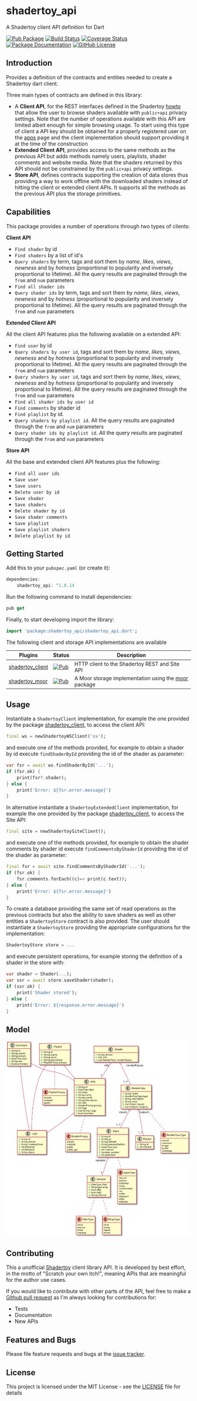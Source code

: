 # shadertoy_api
A Shadertoy client API definition for Dart

[![Pub Package](https://img.shields.io/pub/v/shadertoy_api.svg?style=flat-square)](https://pub.dartlang.org/packages/shadertoy_api)
[![Build Status](https://github.com/ivoleitao/shadertoy_api/workflows/build/badge.svg)](https://github.com/ivoleitao/shadertoy_api/actions)
[![Coverage Status](https://codecov.io/gh/ivoleitao/shadertoy_api/graph/badge.svg)](https://codecov.io/gh/ivoleitao/shadertoy_api)
[![Package Documentation](https://img.shields.io/badge/doc-shadertoy_api-blue.svg)](https://www.dartdocs.org/documentation/shadertoy_api/latest)
[![GitHub License](https://img.shields.io/badge/license-MIT-yellow.svg)](https://opensource.org/licenses/MIT)

## Introduction

Provides a definition of the contracts and entities needed to create a Shadertoy dart client.

Three main types of contracts are defined in this library:
* A **Client API**, for the REST interfaces defined in the Shadertoy [howto](https://www.shadertoy.com/howto#q2) that allow the user to browse shaders available with `public+api` privacy settings. Note that the number of operations available with this API are limited albeit enough for simple browsing usage. To start using this type of client a API key should be obtained for a properly registered user on the [apps](https://www.shadertoy.com/myapps) page and the client implementation should support providing it at the time of the construction
* **Extended Client API**, provides access to the same methods as the previous API but adds methods namely users, playlists, shader comments and website media. Note that the shaders returned by this API should not be constrained by the `public+api` privacy settings.
* **Store API**, defines contracts supporting the creation of data stores thus providing a way to work offline with the downloaded shaders instead of hitting the client or extended client APIs. It supports all the methods as the previous API plus the storage primitives.

## Capabilities

This package provides a number of operations through two types of clients:

**Client API**

* `Find shader` by id
* `Find shaders` by a list of id's
* `Query shaders` by term, tags and sort them by *name*, *likes*, *views*, *newness* and by *hotness* (proportional to popularity and inversely proportional to lifetime). All the query results are paginated through the `from` and `num` parameters
* `Find all shader ids`
* `Query shader ids` by term, tags and sort them by *name*, *likes*, *views*, *newness* and by *hotness* (proportional to popularity and inversely proportional to lifetime). All the query results are paginated through the `from` and `num` parameters

**Extended Client API**

All the client API features plus the following available on a extended API:
* `Find user` by id
* `Query shaders by user id`, tags and sort them by *name*, *likes*, *views*, *newness* and by *hotness* (proportional to popularity and inversely proportional to lifetime). All the query results are paginated through the `from` and `num` parameters
* `Query shaders by user id`, tags and sort them by *name*, *likes*, *views*, *newness* and by *hotness* (proportional to popularity and inversely proportional to lifetime). All the query results are paginated through the `from` and `num` parameters
* `Find all shader ids by user id`
* `Find comments` by shader id
* `Find playlist` by id.
* `Query shaders by playlist id`. All the query results are paginated through the `from` and `num` parameters
* `Query shader ids by playlist id`. All the query results are paginated through the `from` and `num` parameters 

**Store API**

All the base and extended client API features plus the following:
* `Find all user ids`
* `Save user`
* `Save users`
* `Delete user by id`
* `Save shader`
* `Save shaders`
* `Delete shader by id`
* `Save shader comments`
* `Save playlist`
* `Save playlist shaders`
* `Delete playlist by id`

## Getting Started

Add this to your `pubspec.yaml` (or create it):

```dart
dependencies:
    shadertoy_api: ^1.0.14
```

Run the following command to install dependencies:

```dart
pub get
```

Finally, to start developing import the library:

```dart
import 'package:shadertoy_api/shadertoy_api.dart';
```

The following client and storage API implementations are available

| Plugins                                                    | Status                                                       | Description                                                  |
| ---------------------------------------------------------- | ------------------------------------------------------------ | ------------------------------------------------------------ |
| [shadertoy_client](https://github.com/ivoleitao/shadertoy_client) | [![Pub](https://img.shields.io/pub/v/shadertoy_client.svg?style=flat-square)](https://pub.dartlang.org/packages/shadertoy_client) | HTTP client to the Shadertoy REST and Site API                                      |
| [shadertoy_moor](https://github.com/ivoleitao/shadertoy_moor) | [![Pub](https://img.shields.io/pub/v/shadertoy_moor.svg?style=flat-square)](https://pub.dartlang.org/packages/shadertoy_moor) | A Moor storage implementation using the [moor](https://pub.dev/packages/moor) package                                     |

## Usage

Instantiate a `ShadertoyClient` implementation, for example the one provided by the package [shadertoy_client](https://pub.dev/packages/shadertoy_client), to access the client API:

```dart
final ws = newShadertoyWSClient('xx');
```
and execute one of the methods provided, for example to obtain a shader by id execute `findShaderById` providing the id of the shader as parameter:

```dart
var fsr = await ws.findShaderById('...');
if (fsr.ok) {
    print(fsr?.shader);
} else {
    print('Error: ${fsr.error.message}')
}
```
In alternative instantiate a `ShadertoyExtendedClient` implementation, for example the one provided by the package [shadertoy_client](https://pub.dev/packages/shadertoy_client), to access the Site API:
```dart
final site = newShadertoySiteClient();
```
and execute one of the methods provided, for example to obtain the shader comments by shader id execute `findCommentsByShaderId` providing the id of the shader as parameter:

```dart
final fsr = await site.findCommentsByShaderId('...');
if (fsr.ok) {
    fsr.comments.forEach((c)=> print(c.text));
} else {
    print('Error: ${fsr.error.message}')
}
```

To create a database providing the same set of read operations as the previous contracts but also the ability to save shaders as well as other entities a `ShadertoyStore` contract is also provided. The user should instantiate a `ShadertoyStore` providing the appropriate configurations for the implementation:

```dart
ShadertoyStore store = ...
```

and execute persistent operations, for example storing the definition of a shader in the store with:

```dart
var shader = Shader(...);
var ssr = await store.saveShader(shader);
if (ssr.ok) {
    print('Shader stored');
} else {
    print('Error: ${response.error.message}')
}
```

## Model

![Shadertoy API Model](model.svg?raw=true)

## Contributing

This a unofficial [Shadertoy](https://www.shadertoy.com) client library API. It is developed by best effort, in the motto of "Scratch your own itch!", meaning APIs that are meaningful for the author use cases.

If you would like to contribute with other parts of the API, feel free to make a [Github pull request](https://github.com/ivoleitao/shadertoy_api/pulls) as I'm always looking for contributions for:
* Tests
* Documentation
* New APIs

## Features and Bugs

Please file feature requests and bugs at the [issue tracker][tracker].

[tracker]: https://github.com/ivoleitao/shadertoy_api/issues/new

## License

This project is licensed under the MIT License - see the [LICENSE](https://github.com/ivoleitao/shadertoy_api/LICENSE) file for details

